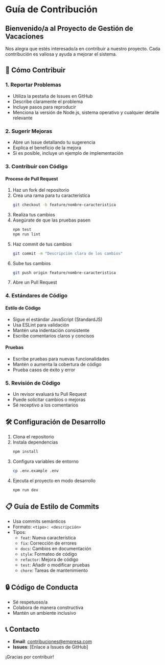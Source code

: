 # Guía de Contribución

## Bienvenido/a al Proyecto de Gestión de Vacaciones

Nos alegra que estés interesado/a en contribuir a nuestro proyecto. Cada contribución es valiosa y ayuda a mejorar el sistema.

## 🤝 Cómo Contribuir

### 1. Reportar Problemas

- Utiliza la pestaña de Issues en GitHub
- Describe claramente el problema
- Incluye pasos para reproducir
- Menciona la versión de Node.js, sistema operativo y cualquier detalle relevante

### 2. Sugerir Mejoras

- Abre un Issue detallando tu sugerencia
- Explica el beneficio de la mejora
- Si es posible, incluye un ejemplo de implementación

### 3. Contribuir con Código

#### Proceso de Pull Request

1. Haz un fork del repositorio
2. Crea una rama para tu característica
   ```bash
   git checkout -b feature/nombre-caracteristica
   ```
3. Realiza tus cambios
4. Asegúrate de que las pruebas pasen
   ```bash
   npm test
   npm run lint
   ```
5. Haz commit de tus cambios
   ```bash
   git commit -m "Descripción clara de los cambios"
   ```
6. Sube tus cambios
   ```bash
   git push origin feature/nombre-caracteristica
   ```
7. Abre un Pull Request

### 4. Estándares de Código

#### Estilo de Código
- Sigue el estándar JavaScript (StandardJS)
- Usa ESLint para validación
- Mantén una indentación consistente
- Escribe comentarios claros y concisos

#### Pruebas
- Escribe pruebas para nuevas funcionalidades
- Mantén o aumenta la cobertura de código
- Prueba casos de éxito y error

### 5. Revisión de Código

- Un revisor evaluará tu Pull Request
- Puede solicitar cambios o mejoras
- Sé receptivo a los comentarios

## 🛠 Configuración de Desarrollo

1. Clona el repositorio
2. Instala dependencias
   ```bash
   npm install
   ```
3. Configura variables de entorno
   ```bash
   cp .env.example .env
   ```
4. Ejecuta el proyecto en modo desarrollo
   ```bash
   npm run dev
   ```

## 📋 Guía de Estilo de Commits

- Usa commits semánticos
- Formato: `<tipo>: <descripción>`
- Tipos:
  - `feat`: Nueva característica
  - `fix`: Corrección de errores
  - `docs`: Cambios en documentación
  - `style`: Formateo de código
  - `refactor`: Mejora de código
  - `test`: Añadir o modificar pruebas
  - `chore`: Tareas de mantenimiento

## 🔒 Código de Conducta

- Sé respetuoso/a
- Colabora de manera constructiva
- Mantén un ambiente inclusivo

## 📞 Contacto

- **Email**: contribuciones@empresa.com
- **Issues**: [Enlace a Issues de GitHub]

¡Gracias por contribuir! 